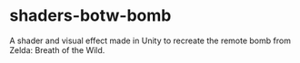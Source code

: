 # shaders-botw-bomb
A shader and visual effect made in Unity to recreate the remote bomb from Zelda: Breath of the Wild.
